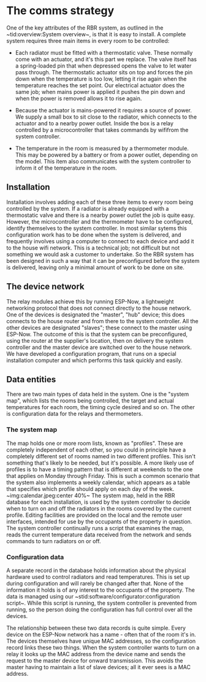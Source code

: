 # The comms strategy #

One of the key attributes of the RBR system, as outlined in the ~tid:overview:System overview~, is that it is easy to install. A complete system requires three main items in every room to be controlled:

 - Each radiator must be fitted with a thermostatic valve. These normally come with an actuator, and it's this part we replace. The valve itself has a spring-loaded pin that when depressed opens the valve to let water pass through. The thermostatic actuator sits on top and forces the pin down when the temperature is too low, letting it rise again when the temperature reaches the set point. Our electrical actuator does the same job; when mains power is applied it pushes the pin down and when the power is removed allows it to rise again.
 
 - Because the actuator is mains-powered it requires a source of power. We supply a small box to sit close to the radiator, which connects to the actuator and to a nearby power outlet. Inside the box is a relay controlled by a microcontroller that takes commands by wififrom the system controller.
 
 - The temperature in the room is measured by a thermometer module. This may be powered by a battery or from a power outlet, depending on the model. This item also communicates with the system controller to inform it of the temperature in the room.

## Installation ##
Installation involves adding each of these three items to every room being controlled by the system. If a radiator is already equipped with a thermostatic valve and there is a nearby power outlet the job is quite easy. However, the microcontroller and the thermometer have to be configured, identify themselves to the system controller. In most similar sytems this configuration work has to be done when the system is delivered, and frequently involves using a computer to connect to each device and add it to the house wifi network. This is a technical job; not difficult but not something we would ask a customer to undertake. So the RBR system has been designed in such a way that it can be preconfigured before the system is delivered, leaving only a minimal amount of work to be done on site.

## The device network ##
The relay modules achieve this by running ESP-Now, a lightweight networking protocol that does not connect directly to the house network. One of the devices is designated the "master", "hub" device; this does connects to the house router and from there to the system controller. All the other devices are designated "slaves"; these connect to the master using ESP-Now. The outcome of this is that the system can be preconfigured, using the router at the supplier's location, then on delivery the system controller and the master device are switched over to the house network. We have developed a configuration program, that runs on a special installation computer and which performs this task quickly and easily.

## Data entities ##
There are two main types of data held in the system. One is the "system map", which lists the rooms being controlled, the target and actual temperatures for each room, the timing cycle desired and so on. The other is configuration data for the relays and thermometers.

### The system map ###
The map holds one or more room lists, known as "profiles". These are completely independent of each other, so you could in principle have a completely different set of rooms named in two different profiles. This isn't something that's likely to be needed, but it's possible. A more likely use of profiles is to have a timing pattern that is different at weekends to the one that applies on Monday through Friday. This is such a common scenario that the system also implements a weekly calendar, which appears as a table that specifies which profile should apply on each day of the week.
~img:calendar.jpeg:center 40%~
The system map, held in the RBR database for each installation, is used by the system controller to decide when to turn on and off the radiators in the rooms covered by the current profile. Editing facilities are provided on the local and the remote user interfaces, intended for use by the occupants of the property in question. The system controller continually runs a script that examines the map, reads the current temperature data received from the network and sends commands to turn radiators on or off.

### Configuration data ###
A separate record in the database holds information about the physical hardware used to control radiators and read temperatures. This is set up during configuration and will rarely be changed after that. None of the information it holds is of any interest to the occupants of the property. The data is managed using our ~stid:software/configurator:configuration script~. While this script is running, the system controller is prevented from running, so the person doing the configuration has full control over all the devices.

The relationship between these two data records is quite simple. Every device on the ESP-Now network has a name - often that of the room it's in. The devices themselves have unique MAC addresses, so the configuration record links these two things. When the system controller wants to turn on a relay it looks up the MAC address from the device name and sends the request to the master device for onward transmission. This avoids the master having to maintain a list of slave devices; all it ever sees is a MAC address.
